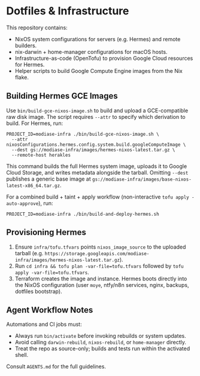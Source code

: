# Dotfiles & Infrastructure

This repository contains:

- NixOS system configurations for servers (e.g. Hermes) and remote builders.
- nix-darwin + home-manager configurations for macOS hosts.
- Infrastructure-as-code (OpenTofu) to provision Google Cloud resources for Hermes.
- Helper scripts to build Google Compute Engine images from the Nix flake.

## Building Hermes GCE Images

Use `bin/build-gce-nixos-image.sh` to build and upload a GCE-compatible raw disk
image. The script requires `--attr` to specify which derivation to build. For Hermes,
run:

```
PROJECT_ID=modiase-infra ./bin/build-gce-nixos-image.sh \
  --attr nixosConfigurations.hermes.config.system.build.googleComputeImage \
  --dest gs://modiase-infra/images/hermes-nixos-latest.tar.gz \
  --remote-host herakles
```

This command builds the full Hermes system image, uploads it to Google Cloud Storage,
and writes metadata alongside the tarball. Omitting `--dest` publishes a generic base image at
`gs://modiase-infra/images/base-nixos-latest-x86_64.tar.gz`.

For a combined build + taint + apply workflow (non-interactive `tofu apply -auto-approve`), run:

```
PROJECT_ID=modiase-infra ./bin/build-and-deploy-hermes.sh
```

## Provisioning Hermes

1. Ensure `infra/tofu.tfvars` points `nixos_image_source` to the uploaded tarball (e.g.
   `https://storage.googleapis.com/modiase-infra/images/hermes-nixos-latest.tar.gz`).
2. Run `cd infra && tofu plan -var-file=tofu.tfvars` followed by `tofu apply -var-file=tofu.tfvars`.
3. Terraform creates the image and instance. Hermes boots directly into the NixOS
   configuration (user `moye`, ntfy/n8n services, nginx, backups, dotfiles bootstrap).

## Agent Workflow Notes

Automations and CI jobs must:

- Always run `bin/activate` before invoking rebuilds or system updates.
- Avoid calling `darwin-rebuild`, `nixos-rebuild`, or `home-manager` directly.
- Treat the repo as source-only; builds and tests run within the activated shell.

Consult `AGENTS.md` for the full guidelines.
